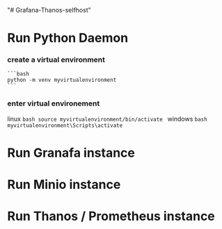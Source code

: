 
"# Grafana-Thanos-selfhost" 

# Run Python Daemon
### create a virtual environment
    ```bash
    python -m venv myvirtualenvironment
    ```
### enter virtual environement
linux
    ```bash
    source myvirtualenvironment/bin/activate
    ```
windows
    ```bash
    myvirtualenvironment\Scripts\activate
    ```


# Run Granafa instance

# Run Minio instance

# Run Thanos / Prometheus instance
